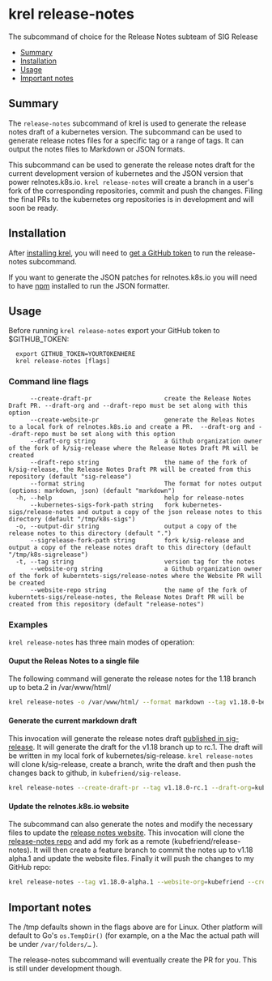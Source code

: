 # krel release-notes

The subcommand of choice for the Release Notes subteam of SIG Release

- [Summary](#summary)
- [Installation](#installation)
- [Usage](#usage)
- [Important notes](#important-notes)

## Summary

The `release-notes` subcommand of krel is used to generate the release notes
draft of a kubernetes version. The subcommand can be used to generate release notes
files for a specific tag or a range of tags. It can output the notes files to Markdown or JSON formats.

This subcommand can be used to generate the release notes draft for the current development version of kubernetes and the JSON version that power relnotes.k8s.io.
`krel release-notes` will create a branch in a user's fork of the corresponding repositories, commit and push the changes. Filing the final PRs to the kubernetes org repositories is in development and will soon be ready.

## Installation

After [installing krel](README.md#installation), you will need to [get a GitHub token](https://github.com/settings/tokens) to run the release-notes subcommand.

If you want to generate the JSON patches for relnotes.k8s.io you will need to have [npm](https://www.npmjs.com/) installed to run the JSON formatter.

## Usage

Before running `krel release-notes` export your GitHub token to \$GITHUB_TOKEN:

```
  export GITHUB_TOKEN=YOURTOKENHERE
  krel release-notes [flags]
```

### Command line flags

```
      --create-draft-pr                    create the Release Notes Draft PR. --draft-org and --draft-repo must be set along with this option
      --create-website-pr                  generate the Releas Notes to a local fork of relnotes.k8s.io and create a PR.  --draft-org and --draft-repo must be set along with this option
      --draft-org string                   a Github organization owner of the fork of k/sig-release where the Release Notes Draft PR will be created
      --draft-repo string                  the name of the fork of k/sig-release, the Release Notes Draft PR will be created from this repository (default "sig-release")
      --format string                      The format for notes output (options: markdown, json) (default "markdown")
  -h, --help                               help for release-notes
      --kubernetes-sigs-fork-path string   fork kubernetes-sigs/release-notes and output a copy of the json release notes to this directory (default "/tmp/k8s-sigs")
  -o, --output-dir string                  output a copy of the release notes to this directory (default ".")
      --sigrelease-fork-path string        fork k/sig-release and output a copy of the release notes draft to this directory (default "/tmp/k8s-sigrelease")
  -t, --tag string                         version tag for the notes
      --website-org string                 a Github organization owner of the fork of kuberntets-sigs/release-notes where the Website PR will be created
      --website-repo string                the name of the fork of kuberntets-sigs/release-notes, the Release Notes Draft PR will be created from this repository (default "release-notes")
```

### Examples

`krel release-notes` has three main modes of operation:

#### Ouput the Releas Notes to a single file

The following command will generate the release notes for the 1.18 branch up to beta.2 in /var/www/html/

```bash
krel release-notes -o /var/www/html/ --format markdown --tag v1.18.0-beta.2
```

#### Generate the current markdown draft

This invocation will generate the release notes draft [published in sig-release](https://github.com/kubernetes/sig-release/blob/master/releases/release-1.18/release-notes-draft.md). It will generate the draft for the v1.18 branch up to rc.1. The draft will be written in my local fork of kubernetes/sig-release. `krel release-notes` will clone k/sig-release, create a branch, write the draft and then push the changes back to github, in `kubefriend/sig-release`.

```bash
krel release-notes --create-draft-pr --tag v1.18.0-rc.1 --draft-org=kubefriend
```

#### Update the relnotes.k8s.io website

The subcommand can also generate the notes and modify the necessary files to update the [release notes website](https://relnotes.k8s.io/). This invocation will clone the [release-notes repo](https://github.com/kubernetes-sigs/release-notes) and add my fork as a remote (kubefriend/release-notes). It will then create a feature branch to commit the notes up to v1.18 alpha.1 and update the website files. Finally it will push the changes to my GitHub repo:

```bash
krel release-notes --tag v1.18.0-alpha.1 --website-org=kubefriend --create-website-pr
```

## Important notes

The /tmp defaults shown in the flags above are for Linux. Other platform will default to Go's `os.TempDir()` (for example, on a the Mac the actual path will be under `/var/folders/…` ).

The release-notes subcommand will eventually create the PR for you. This is still under development though.
